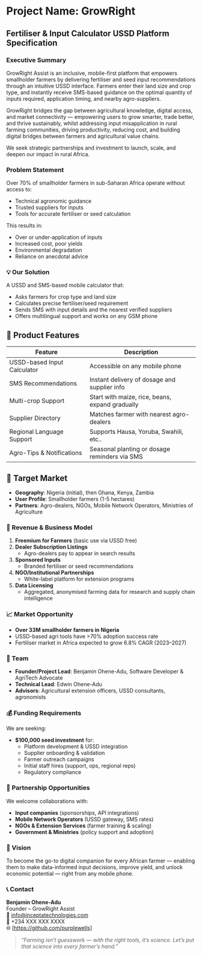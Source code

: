 # Project Name: GrowRight  
## Fertiliser & Input Calculator USSD Platform Specification

### Executive Summary

GrowRight Assist is an inclusive, mobile-first platform that empowers smallholder farmers by delivering fertiliser and seed input recommendations through an intuitive USSD interface. Farmers enter their land size and crop type, and instantly receive SMS-based guidance on the optimal quantity of inputs required, application timing, and nearby agro-suppliers.

GrowRight bridges the gap between agricultural knowledge, digital access, and market connectivity — empowering users to grow smarter, trade better, and thrive sustainably, whilst addressing input misapplication in rural farming communities, driving productivity, reducing cost, and building digital bridges between farmers and agricultural value chains.


We seek strategic partnerships and investment to launch, scale, and deepen our impact in rural Africa.

### Problem Statement

Over 70% of smallholder farmers in sub-Saharan Africa operate without access to:
- Technical agronomic guidance
- Trusted suppliers for inputs
- Tools for accurate fertiliser or seed calculation

This results in:
- Over or under-application of inputs
- Increased cost, poor yields
- Environmental degradation
- Reliance on anecdotal advice

### 💡 Our Solution

A USSD and SMS-based mobile calculator that:
- Asks farmers for crop type and land size
- Calculates precise fertiliser/seed requirement
- Sends SMS with input details and the nearest verified suppliers
- Offers multilingual support and works on any GSM phone

## 📱 Product Features

| Feature                        | Description                                      |
|-------------------------------|--------------------------------------------------|
| USSD-based Input Calculator   | Accessible on any mobile phone                   |
| SMS Recommendations           | Instant delivery of dosage and supplier info     |
| Multi-crop Support            | Start with maize, rice, beans, expand gradually  |
| Supplier Directory            | Matches farmer with nearest agro-dealers         |
| Regional Language Support     | Supports Hausa, Yoruba, Swahili, etc..            |
| Agro-Tips & Notifications     | Seasonal planting or dosage reminders via SMS    |

## 🎯 Target Market

- **Geography**: Nigeria (initial), then Ghana, Kenya, Zambia
- **User Profile**: Smallholder farmers (1-5 hectares)
- **Partners**: Agro-dealers, NGOs, Mobile Network Operators, Ministries of Agriculture

### 🔁 Revenue & Business Model

1. **Freemium for Farmers** (basic use via USSD free)
2. **Dealer Subscription Listings**
   - Agro-dealers pay to appear in search results
3. **Sponsored Inputs**
   - Branded fertiliser or seed recommendations
4. **NGO/Institutional Partnerships**
   - White-label platform for extension programs
5. **Data Licensing**
   - Aggregated, anonymised farming data for research and supply chain intelligence

### 📈 Market Opportunity

- **Over 33M smallholder farmers in Nigeria**
- USSD-based agri tools have >70% adoption success rate
- Fertiliser market in Africa expected to grow 6.8% CAGR (2023–2027)

### 👥 Team

- **Founder/Project Lead**: Benjamin Ohene-Adu, Software Developer & AgriTech Advocate
- **Technical Lead**: Edwin Ohene-Adu
- **Advisors**: Agricultural extension officers, USSD consultants, agronomists

### 💰 Funding Requirements

We are seeking:
- **$100,000 seed investment** for:
  - Platform development & USSD integration
  - Supplier onboarding & validation
  - Farmer outreach campaigns
  - Initial staff hires (support, ops, regional reps)
  - Regulatory compliance

### 🤝 Partnership Opportunities

We welcome collaborations with:
- **Input companies** (sponsorships, API integrations)
- **Mobile Network Operators** (USSD gateway, SMS rates)
- **NGOs & Extension Services** (farmer training & scaling)
- **Government & Ministries** (policy support and adoption)

### 🔮 Vision

To become the go-to digital companion for every African farmer — enabling them to make data-informed input decisions, improve yield, and unlock economic potential — right from any mobile phone.

### 📞 Contact

**Benjamin Ohene-Adu**  
Founder – GrowRight Assist  
📧 info@inceptatechnologies.com  
📱 +234 XXX XXX XXXX  
🌐 [https://github.com/purplewells]

> *“Farming isn’t guesswork — with the right tools, it’s science. Let’s put that science into every farmer’s hand.”*

